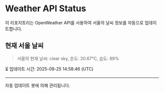 
# Weather API Status

이 리포지토리는 OpenWeather API를 사용하여 서울의 날씨 정보를 자동으로 업데이트합니다.

## 현재 서울 날씨
> 서울의 현재 날씨: clear sky, 온도: 20.67°C, 습도: 89%

⏳ 업데이트 시간: 2025-09-25 14:58:46 (UTC)

---
자동 업데이트 봇에 의해 관리됩니다.
